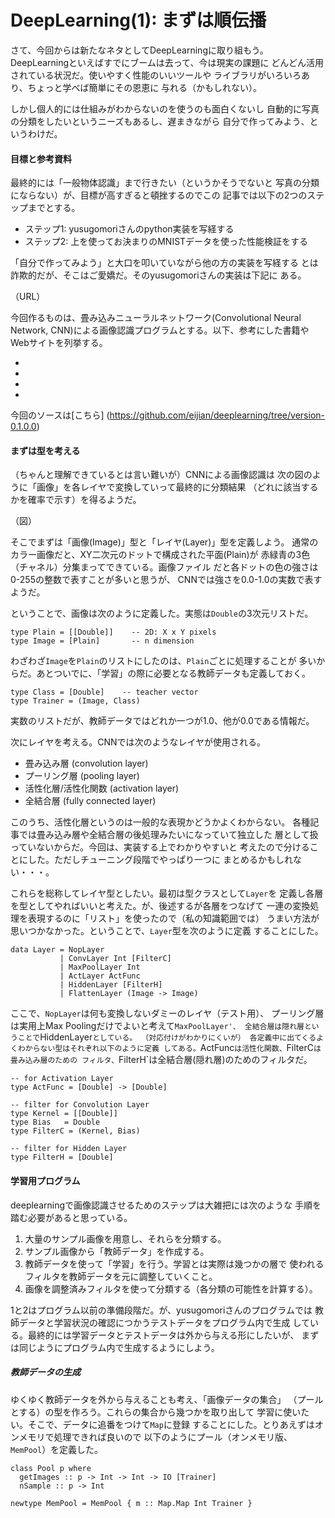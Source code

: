 # DeepLearning(1): まずは順伝播

さて、今回からは新たなネタとしてDeepLearningに取り組もう。
DeepLearningといえばすでにブームは去って、今は現実の課題に
どんどん活用されている状況だ。使いやすく性能のいいツールや
ライブラリがいろいろあり、ちょっと学べば簡単にその恩恵に
与れる（かもしれない）。

しかし個人的には仕組みがわからないのを使うのも面白くないし
自動的に写真の分類をしたいというニーズもあるし、遅まきながら
自分で作ってみよう、というわけだ。

#### 目標と参考資料

最終的には「一般物体認識」まで行きたい（というかそうでないと
写真の分類にならない）が、目標が高すぎると頓挫するのでこの
記事では以下の2つのステップまでとする。

* ステップ1: yusugomoriさんのpython実装を写経する
* ステップ2: 上を使ってお決まりのMNISTデータを使った性能検証をする

「自分で作ってみよう」と大口を叩いていながら他の方の実装を写経する
とは詐欺的だが、そこはご愛嬌だ。そのyusugomoriさんの実装は下記に
ある。

（URL）

今回作るものは、畳み込みニューラルネットワーク(Convolutional Neural
Network, CNN)による画像認識プログラムとする。以下、参考にした書籍や
Webサイトを列挙する。

*
*
*
*

今回のソースは[こちら]
(https://github.com/eijian/deeplearning/tree/version-0.1.0.0)

#### まずは型を考える

（ちゃんと理解できているとは言い難いが）CNNによる画像認識は
次の図のように「画像」を各レイヤで変換していって最終的に分類結果
（どれに該当するかを確率で示す）を得るようだ。

（図）

そこでまずは「画像(Image)」型と「レイヤ(Layer)」型を定義しよう。
通常のカラー画像だと、XY二次元のドットで構成された平面(Plain)が
赤緑青の3色（チャネル）分集まってできている。画像ファイル
だと各ドットの色の強さは0-255の整数で表すことが多いと思うが、
CNNでは強さを0.0-1.0の実数で表すようだ。

ということで、画像は次のように定義した。実態は`Double`の3次元リストだ。

```haskell(Image.hs)
type Plain = [[Double]]    -- 2D: X x Y pixels
type Image = [Plain]       -- n dimension
```

わざわざ`Image`を`Plain`のリストにしたのは、`Plain`ごとに処理することが
多いからだ。あとついでに、「学習」の際に必要となる教師データも定義しておく。

```haskell(Image.hs)
type Class = [Double]    -- teacher vector
type Trainer = (Image, Class)
```

実数のリストだが、教師データではどれか一つが1.0、他が0.0である情報だ。

次にレイヤを考える。CNNでは次のようなレイヤが使用される。

* 畳み込み層 (convolution layer)
* プーリング層 (pooling layer)
* 活性化層/活性化関数 (activation layer)
* 全結合層 (fully connected layer)

このうち、活性化層というのは一般的な表現かどうかよくわからない。
各種記事では畳み込み層や全結合層の後処理みたいになっていて独立した
層として扱っていないからだ。今回は、実装する上でわかりやすいと
考えたので分けることにした。ただしチューニング段階でやっぱり一つに
まとめるかもしれない・・・。

これらを総称してレイヤ型としたい。最初は型クラスとして`Layer`を
定義し各層を型としてやればいいと考えた。が、後述するが各層をつなげて
一連の変換処理を表現するのに「リスト」を使ったので（私の知識範囲では）
うまい方法が思いつかなかった。ということで、`Layer`型を次のように定義
することにした。

```haskell(LayerType.hs)
data Layer = NopLayer
           | ConvLayer Int [FilterC]
           | MaxPoolLayer Int
           | ActLayer ActFunc
           | HiddenLayer [FilterH]
           | FlattenLayer (Image -> Image)
```

ここで、`NopLayer`は何も変換しないダミーのレイヤ（テスト用）、
プーリング層は実用上Max Poolingだけでよいと考えて`MaxPoolLayer'、
全結合層は隠れ層ということで`HiddenLayer`としている。
（対応付けがわかりにくいが）
各定義中に出てくるよくわからない型はそれぞれ以下のように定義
してある。`ActFunc`は活性化関数、`FilterC`は畳み込み層のための
フィルタ、`FilterH`は全結合層(隠れ層)のためのフィルタだ。

```haskell(LayerType.hs)
-- for Activation Layer
type ActFunc = [Double] -> [Double]

-- filter for Convolution Layer
type Kernel = [[Double]]
type Bias   = Double
type FilterC = (Kernel, Bias)

-- filter for Hidden Layer
type FilterH = [Double]

```

#### 学習用プログラム

deeplearningで画像認識させるためのステップは大雑把には次のような
手順を踏む必要があると思っている。

1. 大量のサンプル画像を用意し、それらを分類する。
2. サンプル画像から「教師データ」を作成する。
3. 教師データを使って「学習」を行う。学習とは実際は幾つかの層で
   使われるフィルタを教師データを元に調整していくこと。
4. 画像を調整済みフィルタを使って分類する（各分類の可能性を計算する）。

1と2はプログラム以前の準備段階だ。が、yusugomoriさんのプログラムでは
教師データと学習状況の確認につかうテストデータをプログラム内で生成
している。最終的には学習データとテストデータは外から与える形にしたいが、
まずは同じようにプログラム内で生成するようにしよう。

##### 教師データの生成

ゆくゆく教師データを外から与えることも考え、「画像データの集合」
（プールとする）の型を作ろう。これらの集合から幾つかを取り出して
学習に使いたい。そこで、データに追番をつけて`Map`に登録
することにした。とりあえずはオンメモリで処理できれば良いので
以下のようにプール（オンメモリ版、`MemPool`）を定義した。

```haskell(Pool.hs)
class Pool p where
  getImages :: p -> Int -> Int -> IO [Trainer]
  nSample :: p -> Int

newtype MemPool = MemPool { m :: Map.Map Int Trainer }
```





